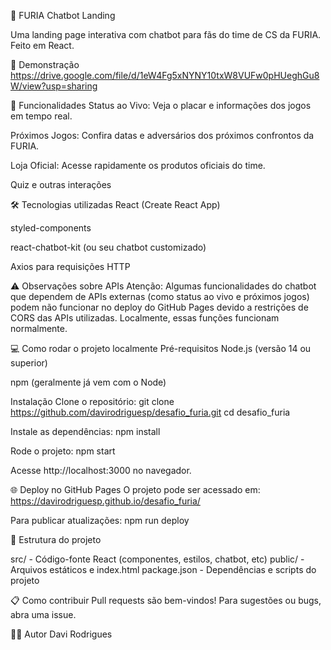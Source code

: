 🦁 FURIA Chatbot Landing

Uma landing page interativa com chatbot para fãs do time de CS da FURIA.
Feito em React.

📸 Demonstração
https://drive.google.com/file/d/1eW4Fg5xNYNY10txW8VUFw0pHUeghGu8W/view?usp=sharing


🚀 Funcionalidades
Status ao Vivo: Veja o placar e informações dos jogos em tempo real.

Próximos Jogos: Confira datas e adversários dos próximos confrontos da FURIA.

Loja Oficial: Acesse rapidamente os produtos oficiais do time.

Quiz e outras interações

🛠️ Tecnologias utilizadas
React (Create React App)

styled-components

react-chatbot-kit (ou seu chatbot customizado)

Axios para requisições HTTP

⚠️ Observações sobre APIs
Atenção:
Algumas funcionalidades do chatbot que dependem de APIs externas (como status ao vivo e próximos jogos) podem não funcionar no deploy do GitHub Pages devido a restrições de CORS das APIs utilizadas.
Localmente, essas funções funcionam normalmente.

💻 Como rodar o projeto localmente
Pré-requisitos
Node.js (versão 14 ou superior)

npm (geralmente já vem com o Node)

Instalação
Clone o repositório:
git clone https://github.com/davirodriguesp/desafio_furia.git
cd desafio_furia

Instale as dependências:
npm install

Rode o projeto:
npm start

Acesse http://localhost:3000 no navegador.

🌐 Deploy no GitHub Pages
O projeto pode ser acessado em:
https://davirodriguesp.github.io/desafio_furia/

Para publicar atualizações:
npm run deploy

📁 Estrutura do projeto

src/ - Código-fonte React (componentes, estilos, chatbot, etc)
public/ - Arquivos estáticos e index.html
package.json - Dependências e scripts do projeto

📋 Como contribuir
Pull requests são bem-vindos!
Para sugestões ou bugs, abra uma issue.

🙋‍♂️ Autor
Davi Rodrigues
